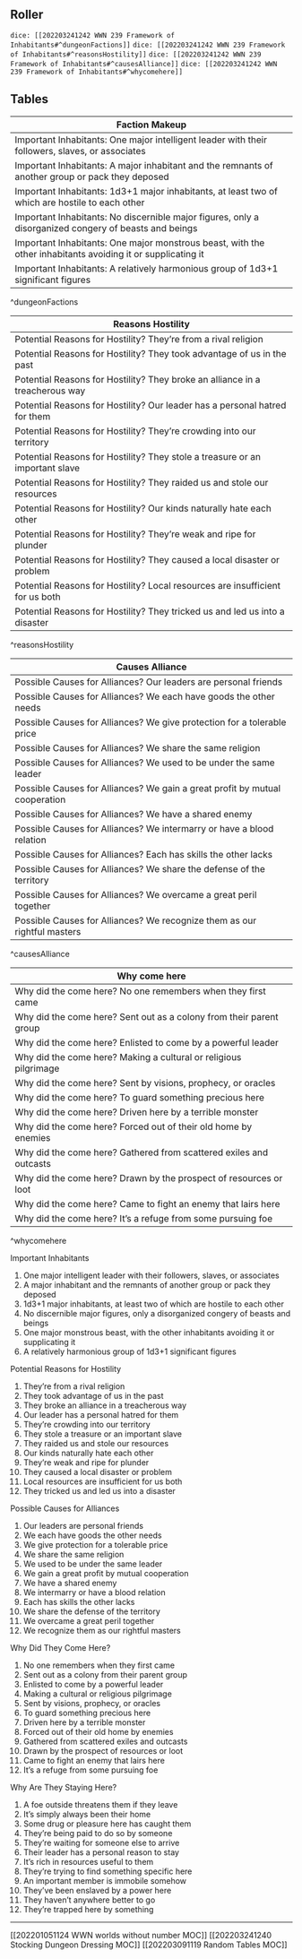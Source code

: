 ## Roller
`dice: [[202203241242 WWN 239 Framework of Inhabitants#^dungeonFactions]]`
`dice: [[202203241242 WWN 239 Framework of Inhabitants#^reasonsHostility]]`
`dice: [[202203241242 WWN 239 Framework of Inhabitants#^causesAlliance]]`
`dice: [[202203241242 WWN 239 Framework of Inhabitants#^whycomehere]]`

## Tables
|  Faction Makeup                                                                                           |
| ----------------------------------------------------------------------------------------------------------- |
| Important Inhabitants: One major intelligent leader with their followers, slaves, or associates             |
| Important Inhabitants: A major inhabitant and the remnants of another group or pack they deposed            |
| Important Inhabitants: 1d3+1 major inhabitants, at least two of which are hostile to each other             |
| Important Inhabitants: No discernible major figures, only a disorganized congery of beasts and beings       |
| Important Inhabitants: One major monstrous beast, with the other inhabitants avoiding it or supplicating it |
| Important Inhabitants: A relatively harmonious group of 1d3+1 significant figures                           |

^dungeonFactions


| Reasons Hostility                                                             |
| ----------------------------------------------------------------------------- |
| Potential Reasons for Hostility? They’re from a rival religion                |
| Potential Reasons for Hostility? They took advantage of us in the past        |
| Potential Reasons for Hostility? They broke an alliance in a treacherous way  |
| Potential Reasons for Hostility? Our leader has a personal hatred for them    |
| Potential Reasons for Hostility? They’re crowding into our territory          |
| Potential Reasons for Hostility? They stole a treasure or an important slave  |
| Potential Reasons for Hostility? They raided us and stole our resources       |
| Potential Reasons for Hostility? Our kinds naturally hate each other          |
| Potential Reasons for Hostility? They’re weak and ripe for plunder            |
| Potential Reasons for Hostility? They caused a local disaster or problem      |
| Potential Reasons for Hostility? Local resources are insufficient for us both |
| Potential Reasons for Hostility? They tricked us and led us into a disaster   |

^reasonsHostility


| Causes Alliance                                                             |
| --------------------------------------------------------------------------- |
| Possible Causes for Alliances? Our leaders are personal friends             |
| Possible Causes for Alliances? We each have goods the other needs           |
| Possible Causes for Alliances? We give protection for a tolerable price     |
| Possible Causes for Alliances? We share the same religion                   |
| Possible Causes for Alliances? We used to be under the same leader          |
| Possible Causes for Alliances? We gain a great profit by mutual cooperation |
| Possible Causes for Alliances? We have a shared enemy                       |
| Possible Causes for Alliances? We intermarry or have a blood relation       |
| Possible Causes for Alliances? Each has skills the other lacks              |
| Possible Causes for Alliances? We share the defense of the territory        |
| Possible Causes for Alliances? We overcame a great peril together           |
| Possible Causes for Alliances? We recognize them as our rightful masters    |
^causesAlliance

| Why come here                                                       |
| ------------------------------------------------------------------- |
| Why did the come here? No one remembers when they first came        |
| Why did the come here? Sent out as a colony from their parent group |
| Why did the come here? Enlisted to come by a powerful leader        |
| Why did the come here? Making a cultural or religious pilgrimage    |
| Why did the come here? Sent by visions, prophecy, or oracles        |
| Why did the come here? To guard something precious here             |
| Why did the come here? Driven here by a terrible monster            |
| Why did the come here? Forced out of their old home by enemies      |
| Why did the come here? Gathered from scattered exiles and outcasts  |
| Why did the come here? Drawn by the prospect of resources or loot   |
| Why did the come here? Came to fight an enemy that lairs here       |
| Why did the come here? It’s a refuge from some pursuing foe         |

^whycomehere


Important Inhabitants  
1. One major intelligent leader with their followers, slaves, or associates
2. A major inhabitant and the remnants of another group or pack they deposed
3. 1d3+1 major inhabitants, at least two of which are hostile to each other
4. No discernible major figures, only a disorganized congery of beasts and beings
5. One major monstrous beast, with the other inhabitants avoiding it or supplicating it
6. A relatively harmonious group of 1d3+1 significant figures


Potential Reasons for Hostility  
1. They’re from a rival religion  
2. They took advantage of us in the past  
3. They broke an alliance in a treacherous way
4. Our leader has a personal hatred for them
5. They’re crowding into our territory  
6. They stole a treasure or an important slave
7. They raided us and stole our resources
8. Our kinds naturally hate each other
9. They’re weak and ripe for plunder
10. They caused a local disaster or problem
11. Local resources are insufficient for us both
12. They tricked us and led us into a disaster

 

Possible Causes for Alliances  
1. Our leaders are personal friends  
2. We each have goods the other needs 
3. We give protection for a tolerable price 
4. We share the same religion
5. We used to be under the same leader  
6. We gain a great profit by mutual cooperation
7. We have a shared enemy
8. We intermarry or have a blood relation
9. Each has skills the other lacks
10. We share the defense of the territory
11. We overcame a great peril together
12. We recognize them as our rightful masters

 

Why Did They Come Here?  
1. No one remembers when they first came  
2. Sent out as a colony from their parent group
3. Enlisted to come by a powerful leader  
4. Making a cultural or religious pilgrimage
5. Sent by visions, prophecy, or oracles 
6. To guard something precious here
7. Driven here by a terrible monster
8. Forced out of their old home by enemies
9. Gathered from scattered exiles and outcasts
10. Drawn by the prospect of resources or loot
11. Came to fight an enemy that lairs here
12. It’s a refuge from some pursuing foe

 

Why Are They Staying Here?  
1. A foe outside threatens them if they leave  
2. It’s simply always been their home  
3. Some drug or pleasure here has caught them
4. They’re being paid to do so by someone
5. They’re waiting for someone else to arrive 
6. Their leader has a personal reason to stay
7. It’s rich in resources useful to them
8. They’re trying to find something specific here
9. An important member is immobile somehow
10. They’ve been enslaved by a power here
11. They haven’t anywhere better to go
12. They’re trapped here by something

---
[[202201051124 WWN worlds without number MOC]]
[[202203241240 Stocking Dungeon Dressing MOC]]
[[202203091119 Random Tables MOC]]
